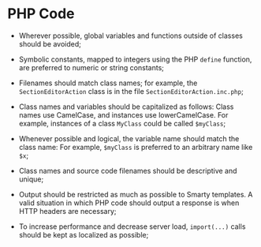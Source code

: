 # PHP Code

- Wherever possible, global variables and functions outside of classes should be avoided;
- Symbolic constants, mapped to integers using the PHP `define` function, are preferred to numeric or string constants;

- Filenames should match class names; for example, the `SectionEditorAction` class is in the file `SectionEditorAction.inc.php`;

- Class names and variables should be capitalized as follows: Class names use CamelCase, and instances use lowerCamelCase. For example, instances of a class `MyClass` could be called `$myClass`;

- Whenever possible and logical, the variable name should match the class name: For example, `$myClass` is preferred to an arbitrary name like `$x`;

- Class names and source code filenames should be descriptive and unique;

- Output should be restricted as much as possible to Smarty templates. A valid situation in which PHP code should output a response is when HTTP headers are necessary;

- To increase performance and decrease server load, `import(...)` calls should be kept as localized as possible;